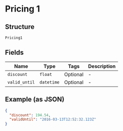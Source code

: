
# Pricing 1

## Structure

`Pricing1`

## Fields

| Name | Type | Tags | Description |
|  --- | --- | --- | --- |
| `discount` | `float` | Optional | - |
| `valid_until` | `datetime` | Optional | - |

## Example (as JSON)

```json
{
  "discount": 194.54,
  "validUntil": "2016-03-13T12:52:32.123Z"
}
```

